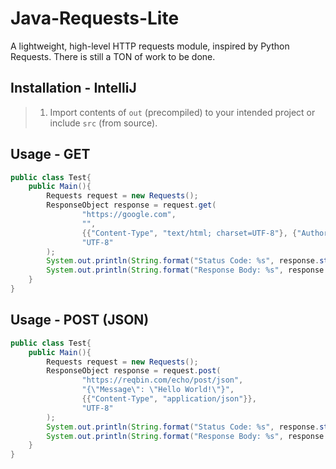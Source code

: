 # Java-Requests-Lite
 A lightweight, high-level HTTP requests module, inspired by Python Requests.
 There is still a TON of work to be done.

## Installation - IntelliJ

> 1) Import contents of `out` (precompiled) to your intended project or include `src` (from source).

## Usage - GET
````java
public class Test{
    public Main(){
        Requests request = new Requests();
        ResponseObject response = request.get(
                "https://google.com",
                "",
                {{"Content-Type", "text/html; charset=UTF-8"}, {"Authorization", "Basic YWxhZGRpbjpvcGVuc2VzYW1l"}},
                "UTF-8"
        );
        System.out.println(String.format("Status Code: %s", response.status));
        System.out.println(String.format("Response Body: %s", response.text));
    }
} 
````

## Usage - POST (JSON)
````java
public class Test{
    public Main(){
        Requests request = new Requests();
        ResponseObject response = request.post(
                "https://reqbin.com/echo/post/json",
                "{\"Message\": \"Hello World!\"}",
                {{"Content-Type", "application/json"}},
                "UTF-8"
        );
        System.out.println(String.format("Status Code: %s", response.status));
        System.out.println(String.format("Response Body: %s", response.text));
    }
} 
````
